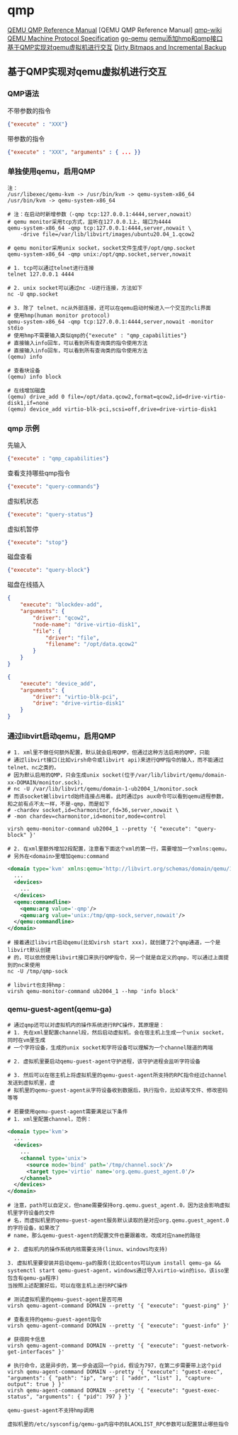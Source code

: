 # qmp

[QEMU QMP Reference Manual](https://www.qemu.org/docs/master/interop/qemu-qmp-ref.html)
[QEMU QMP Reference Manual]
[qmp-wiki](https://wiki.qemu.org/Documentation/QMP)
[QEMU Machine Protocol Specification](https://www.qemu.org/docs/master/interop/qmp-spec.html)
[go-qemu](https://github.com/digitalocean/go-qemu)
[qemu添加hmp和qmp接口](https://blog.csdn.net/daxiatou/article/details/100152212)
[基于QMP实现对qemu虚拟机进行交互](https://blog.csdn.net/weixin_40836557/article/details/135959048)
[Dirty Bitmaps and Incremental Backup](https://www.qemu.org/docs/master/interop/bitmaps.html)

## 基于QMP实现对qemu虚拟机进行交互

### QMP语法

不带参数的指令

```json
{"execute" : "XXX"}
```

带参数的指令

```JSON
{"execute" : "XXX", "arguments" : { ... }}
```

### 单独使用qemu，启用QMP

```text
注：
/usr/libexec/qemu-kvm -> /usr/bin/kvm -> qemu-system-x86_64
/usr/bin/kvm -> qemu-system-x86_64
```

```shell
# 注：在启动时新增参数（-qmp tcp:127.0.0.1:4444,server,nowait）
# qemu monitor采用tcp方式，监听在127.0.0.1上，端口为4444
qemu-system-x86_64 -qmp tcp:127.0.0.1:4444,server,nowait \
    -drive file=/var/lib/libvirt/images/ubuntu20.04_1.qcow2

# qemu monitor采用unix socket，socket文件生成于/opt/qmp.socket
qemu-system-x86_64 -qmp unix:/opt/qmp.socket,server,nowait

# 1. tcp可以通过telnet进行连接
telnet 127.0.0.1 4444

# 2. unix socket可以通过nc -U进行连接，方法如下
nc -U qmp.socket

# 3. 除了 telnet、nc从外部连接，还可以在qemu启动时候进入一个交互的cli界面
# 使用hmp(human monitor protocol)
qemu-system-x86_64 -qmp tcp:127.0.0.1:4444,server,nowait -monitor stdio
# 使用hmp不需要输入类似qmp的{"execute" : "qmp_capabilities"}
# 直接输入info回车，可以看到所有查询类的指令使用方法
# 直接输入info回车，可以看到所有查询类的指令使用方法
(qemu) info

# 查看块设备
(qemu) info block

# 在线增加磁盘
(qemu) drive_add 0 file=/opt/data.qcow2,format=qcow2,id=drive-virtio-disk1,if=none
(qemu) device_add virtio-blk-pci,scsi=off,drive=drive-virtio-disk1

```

### qmp 示例

先输入

```json
{"execute" : "qmp_capabilities"}
```

查看支持哪些qmp指令

```json
{"execute": "query-commands"}
```

虚拟机状态

```json
{"execute": "query-status"}
```

虚拟机暂停

```json
{"execute": "stop"}
```

磁盘查看

```json
{"execute": "query-block"}
```

磁盘在线插入

```json
{
    "execute": "blockdev-add",
    "arguments": {
        "driver": "qcow2",
        "node-name": "drive-virtio-disk1",
        "file": {
            "driver": "file",
            "filename": "/opt/data.qcow2"
        }
    }
}

{
    "execute": "device_add",
    "arguments": {
        "driver": "virtio-blk-pci",
        "drive": "drive-virtio-disk1"
    }
}
```

### 通过libvirt启动qemu，启用QMP

```shell
# 1. xml里不做任何额外配置，默认就会启用QMP，但通过这种方法启用的QMP，只能
# 通过libvirt接口(比如virsh命令或libvirt api)来进行QMP指令的输入，而不能通过telnet、nc之类的，
# 因为默认启用的QMP，只会生成unix socket(位于/var/lib/libvirt/qemu/domain-xx-DOMAIN/monitor.sock)，
# nc -U /var/lib/libvirt/qemu/domain-1-ub2004_1/monitor.sock
# 而该socket被libvirtd始终连接占用着。此时通过ps aux命令可以看到qemu进程参数，和之前有点不太一样，不是-qmp，而是如下
# -chardev socket,id=charmonitor,fd=36,server,nowait \
# -mon chardev=charmonitor,id=monitor,mode=control

virsh qemu-monitor-command ub2004_1 --pretty '{ "execute": "query-block" }'

# 2. 在xml里额外增加2段配置，注意看下面这个xml的第一行，需要增加一个xmlns:qemu，
# 另外在<domain>里增加qemu:command
```

```xml
<domain type='kvm' xmlns:qemu='http://libvirt.org/schemas/domain/qemu/1.0'>
  ...
  <devices>
    ...
  </devices>
  <qemu:commandline>
    <qemu:arg value='-qmp'/>
    <qemu:arg value='unix:/tmp/qmp-sock,server,nowait'/>
  </qemu:commandline>
</domain>
```

```shell
# 接着通过libvirt启动qemu(比如virsh start xxx)，就创建了2个qmp通道，一个是libvirt默认创建
# 的，可以依然使用libvirt接口来执行QMP指令，另一个就是自定义的qmp，可以通过上面提到的nc来使用
nc -U /tmp/qmp-sock

# libvirt也支持hmp：
virsh qemu-monitor-command ub2004_1 --hmp 'info block'

```

### qemu-guest-agent(qemu-ga)

```shell
# 通过qmp还可以对虚拟机内的操作系统进行RPC操作，其原理是：
# 1. 先在xml里配置channel段，然后启动虚拟机，会在宿主机上生成一个unix socket，同时在vm里生成
# 一个字符设备，生成的unix socket和字符设备可以理解为一个channel隧道的两端

# 2. 虚拟机里要启动qemu-guest-agent守护进程，该守护进程会监听字符设备

# 3. 然后可以在宿主机上将虚拟机里的qemu-guest-agent所支持的RPC指令经过channel发送到虚拟机里，虚
# 拟机里的qemu-guest-agent从字符设备收到数据后，执行指令，比如读写文件、修改密码等等

# 若要使用qemu-guest-agent需要满足以下条件
# 1. xml里配置channel，范例：

```

```xml
<domain type='kvm'>
  ...
  <devices>
    ...
    <channel type='unix'>
      <source mode='bind' path='/tmp/channel.sock'/>
      <target type='virtio' name='org.qemu.guest_agent.0'/>
    </channel>
  </devices>
</domain>
```

```
# 注意，path可以自定义，但name需要保持org.qemu.guest_agent.0，因为这会影响虚拟机里字符设备的文件
# 名，而虚拟机里的qemu-guest-agent服务默认读取的是对应org.qemu.guest_agent.0的字符设备，如果改了
# name，那么qemu-guest-agent的配置文件也要跟着改，改成对应name的路径

# 2. 虚拟机内的操作系统内核需要支持(linux、windows均支持)

3. 虚拟机里要安装并启动qemu-ga的服务(比如centos可以yum install qemu-ga && systemctl start qemu-guest-agent，windows通过导入virtio-win的iso，该iso里包含有qemu-ga程序)
当按照上述配置好后，可以在宿主机上进行RPC操作

# 测试虚拟机里的qemu-guest-agent是否可用
virsh qemu-agent-command DOMAIN --pretty '{ "execute": "guest-ping" }'

# 查看支持的qemu-guest-agent指令
virsh qemu-agent-command DOMAIN --pretty '{ "execute": "guest-info" }'

# 获得网卡信息
virsh qemu-agent-command DOMAIN --pretty '{ "execute": "guest-network-get-interfaces" }'

# 执行命令，这是异步的，第一步会返回一个pid，假设为797，在第二步需要带上这个pid
virsh qemu-agent-command DOMAIN --pretty '{ "execute": "guest-exec", "arguments": { "path": "ip", "arg": [ "addr", "list" ], "capture-output": true } }'
virsh qemu-agent-command DOMAIN --pretty '{ "execute": "guest-exec-status", "arguments": { "pid": 797 } }'

qemu-guest-agent不支持hmp调用

虚拟机里的/etc/sysconfig/qemu-ga内容中的BLACKLIST_RPC参数可以配置禁止哪些指令

```
